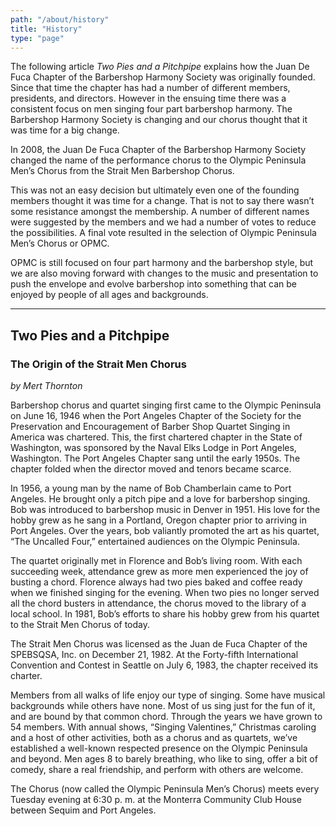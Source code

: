 ```yaml
---
path: "/about/history"
title: "History"
type: "page"
---
```


The following article _Two Pies and a Pitchpipe_ explains how the Juan De Fuca Chapter of the Barbershop Harmony Society was originally founded. Since that time the chapter has had a number of different members, presidents, and directors. However in the ensuing time there was a consistent focus on men singing four part barbershop harmony. The Barbershop Harmony Society is changing and our chorus thought that it was time for a big change.

In 2008, the Juan De Fuca Chapter of the Barbershop Harmony Society changed the name of the performance chorus to the Olympic Peninsula Men’s Chorus from the Strait Men Barbershop Chorus.

This was not an easy decision but ultimately even one of the founding members thought it was time for a change. That is not to say there wasn’t some resistance amongst the membership. A number of different names were suggested by the members and we had a number of votes to reduce the possibilities. A final vote resulted in the selection of Olympic Peninsula Men’s Chorus or OPMC.

OPMC is still focused on four part harmony and the barbershop style, but we are also moving forward with changes to the music and presentation to push the envelope and evolve barbershop into something that can be enjoyed by people of all ages and backgrounds.

---

## Two Pies and a Pitchpipe

### The Origin of the Strait Men Chorus

_by Mert Thornton_

Barbershop chorus and quartet singing first came to the Olympic Peninsula on June 16, 1946 when the Port Angeles Chapter of the Society for the Preservation and Encouragement of Barber Shop Quartet Singing in America was chartered. This, the first chartered chapter in the State of Washington, was sponsored by the Naval Elks Lodge in Port Angeles, Washington. The Port Angeles Chapter sang until the early 1950s. The chapter folded when the director moved and tenors became scarce.

In 1956, a young man by the name of Bob Chamberlain came to Port Angeles. He brought only a pitch pipe and a love for barbershop singing. Bob was introduced to barbershop music in Denver in 1951. His love for the hobby grew as he sang in a Portland, Oregon chapter prior to arriving in Port Angeles. Over the years, bob valiantly promoted the art as his quartet, “The Uncalled Four,” entertained audiences on the Olympic Peninsula.

The quartet originally met in Florence and Bob’s living room. With each succeeding week, attendance grew as more men experienced the joy of busting a chord. Florence always had two pies baked and coffee ready when we finished singing for the evening. When two pies no longer served all the chord busters in attendance, the chorus moved to the library of a local school. In 1981, Bob’s efforts to share his hobby grew from his quartet to the Strait Men Chorus of today.

The Strait Men Chorus was licensed as the Juan de Fuca Chapter of the SPEBSQSA, Inc. on December 21, 1982. At the Forty-fifth International Convention and Contest in Seattle on July 6, 1983, the chapter received its charter.

Members from all walks of life enjoy our type of singing. Some have musical backgrounds while others have none. Most of us sing just for the fun of it, and are bound by that common chord. Through the years we have grown to 54 members. With annual shows, “Singing Valentines,” Christmas caroling and a host of other activities, both as a chorus and as quartets, we’ve established a well-known respected presence on the Olympic Peninsula and beyond. Men ages 8 to barely breathing, who like to sing, offer a bit of comedy, share a real friendship, and perform with others are welcome.

The Chorus (now called the Olympic Peninsula Men’s Chorus) meets every Tuesday evening at 6:30 p. m. at the Monterra Community Club House between Sequim and Port Angeles.
